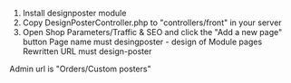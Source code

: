 1. Install designposter module
2. Copy DesignPosterController.php to "controllers/front" in your server
3. Open Shop Parameters/Traffic & SEO and click the "Add a new page" button
   Page name must desingposter - design of Module pages
   Rewritten URL must design-poster

Admin url is "Orders/Custom posters"